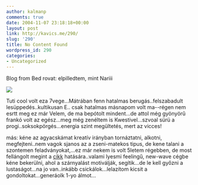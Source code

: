 ```yaml
---
author: kalmanp
comments: true
date: 2004-11-07 23:18:18+00:00
layout: post
link: http://kavics.me/290/
slug: '290'
title: No Content Found
wordpress_id: 290
categories:
- Uncategorized
---
```


Blog from Bed rovat: elpilledtem, mint Nariii 


![](http://kavics.freeblog.hu/Files/narinevetback800.jpg)




Tuti cool volt eza 7vege...Mátrában fenn hatalmas berugás..felszabadult lesüppedés..kultikusan E.. csak hatalmas másnapom volt ma--régen nem esrtt meg ez már Velem, de ma bepótolt mindent...de attol még gyönyörű frankó volt az egész...meg még zenéltem is Kwestivel...szvoal sürü a progi..soksokpörgés...energia szint megültetés, mert az vicces!




más: kéne az agyacskámat kreatív irányban tornáztatni, alkotni, megfejteni..nem vagok sjanos az a zseni-matekos tipus, de kene talani a szontemen feladványokat,...ez már nekem is volt 5letem régebben, de most fellángolt megint a [cikk](http://index.hu/tech/tudomany/googl041105/) hatására..valami lyesmi feelingű, new-wave cégbe kéne bekerülni, ahol a szárnyalást motiválják, segítik...de le kell győzni a lustaságot...na jo van..inkább csickálok...lelazítom kicsit a gondoltokat...generáolk 1-yo álmot...
